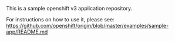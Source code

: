 This is a sample openshift v3 application repository.  

For instructions on how to use it, please see: https://github.com/openshift/origin/blob/master/examples/sample-app/README.md
